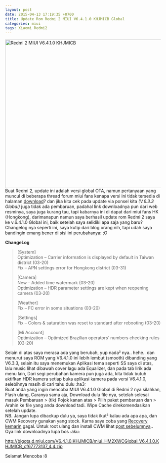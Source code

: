 ```yaml
---
layout: post
date: 2015-04-13 17:19:35 +0700
title: Update Rom Redmi 2 MIUI V6.4.1.0 KHJMICB Global
categories: miui
tags: Xiaomi Redmi2
---
```

<p><a href="https://eggoez.bitbucket.io/wp-content/uploads/2015/04/Redmi-2-MIUI-V6.4.1.0-KHJMICB.jpg" class="fancybox image"><img class=" size-full wp-image-1626 aligncenter" src="https://eggoez.bitbucket.io/wp-content/uploads/2015/04/Redmi-2-MIUI-V6.4.1.0-KHJMICB.jpg" alt="Redmi 2 MIUI V6.4.1.0 KHJMICB" width="640" height="480"></a>Buat Redmi 2, update ini adalah versi global OTA, namun pertanyaan yang muncul di beberapa thread forum miui fans kenapa versi ini tidak tersedia di halaman <a href="http://en.miui.com/download-261.html#371">download</a>? dan jika kita cek pada update via ponsel kita <em>(V.6.3.3 Global)</em> juga tidak ada pembaruan, padahal link downloadnya pun dari web resminya, saya juga kurang tau, tapi kabarnya ini di dapat dari miui fans HK (Hongkong), darimanapun namun saya berhasil update rom Redmi 2 saya ke v.6.4.1.0 Global ini, baik setelah saya selidiki apa saja yang baru? Changelog nya seperti ini, saya kutip dari blog orang nih, tapi udah saya bandingin emang bener di sisi ini perubahanya: ;O&nbsp;<span id="more-1622"></span></p>
<p><strong>ChangeLog</strong></p>
<blockquote><p>[System]<br>
Optimization – Carrier information is displayed by default in Taiwan district (03-20)<br>
Fix – APN settings error for Hongkong district (03-31)</p>
<p>[Camera]<br>
New – Added time watermark (03-20)<br>
Optimization – HDR parameter settings are kept when reopening camera (03-20)</p>
<p>[Weather]<br>
Fix – FC error in some situations (03-20)</p>
<p>[Settings]<br>
Fix – Colors &amp; saturation was reset to standard after rebooting (03-20)</p>
<p>[Mi Account]<br>
Optimization – Optimized Brazilian operators’ numbers checking rules (03-20)</p></blockquote>
<p>Selain di atas saya merasa ada yang berubah, yup nada² nya.. hehe.. dan menurut saya ROM yang V6.4.1.0 ini lebih lembut (smooth) dibanding yang V6.3.3, selain itu saya menemukan Aplikasi tema seperti SS saya di atas, lalu music lihat dibawah cover lagu ada Equalizer, dan pada tab lirik ada menu lain, Dari segi perubahan kamera pun juga ada, kita tidak butuh aktifkan HDR kamera setiap buka aplikasi kamera pada versi V6.4.1.0, selebihnya masih di cari tahu dulu :ha3:<br>
Buat anda yang ingin mencoba MIUI V6.4.1.0 Global di Redmi 2 nya silahkan, Flash ulang, Caranya sama aja, Download dulu file nya, setelah selesai masuk Pembaruan &gt; (tik) Pojok kanan atas &gt; Pilih paket pembaruan dan &gt; Arahin ke file yang anda download tadi. Wipe Cache direkomendasikan setelah update.<br>
NB. Jangan lupa dibackup dulu ya, saya tidak ikut² kalau ada apa apa, dan CWM Recovery gunakan yang stock. Karna saya coba yang <a href="https://eggoez.bitbucket.io/blog/android/cara-install-clockworkmod-recovery-based-version-6-5-1-di-redmi-2-miui-v-6.html">Recovery kemarin</a> gagal. Untuk root ulang dan install CWM lihat p<a href="https://eggoez.bitbucket.io/blog/tag/redmi-2">ost sebelumnya</a>.. Oya link downloadnya lupa bos :aku:</p>
<p><a href="http://bigota.d.miui.com/V6.4.1.0.KHJMICB/miui_HM2XWCGlobal_V6.4.1.0.KHJMICB_cf67773137_4.4.zip">http://bigota.d.miui.com/V6.4.1.0.KHJMICB/miui_HM2XWCGlobal_V6.4.1.0.KHJMICB_cf67773137_4.4.zip</a></p>
<p>Selamat Mencoba :8</p>